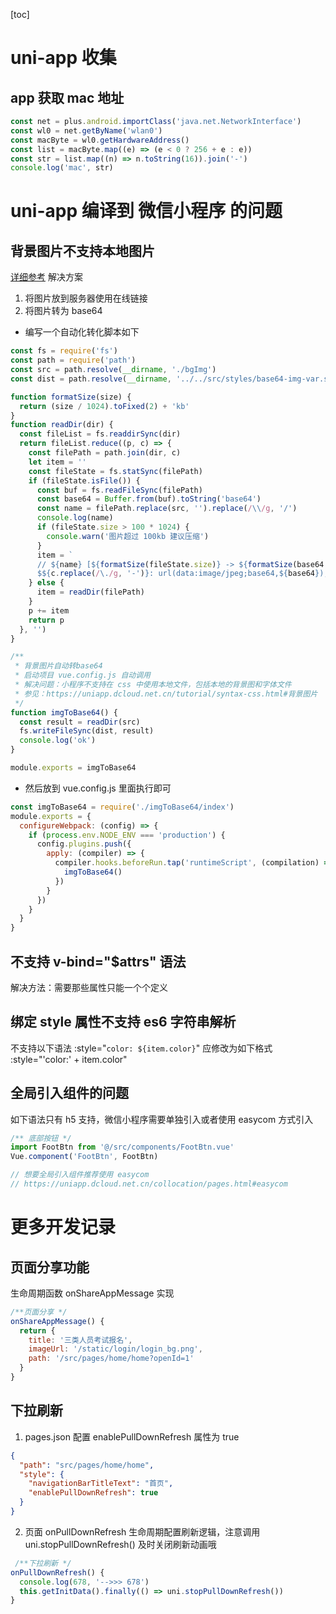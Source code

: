 [toc]

# uni-app 收集

## app 获取 mac 地址

```js
const net = plus.android.importClass('java.net.NetworkInterface')
const wl0 = net.getByName('wlan0')
const macByte = wl0.getHardwareAddress()
const list = macByte.map((e) => (e < 0 ? 256 + e : e))
const str = list.map((n) => n.toString(16)).join('-')
console.log('mac', str)
```

# uni-app 编译到 微信小程序 的问题

## 背景图片不支持本地图片

[详细参考](https://uniapp.dcloud.net.cn/tutorial/syntax-css.html#背景图片)
解决方案

1. 将图片放到服务器使用在线链接
2. 将图片转为 base64

- 编写一个自动化转化脚本如下

```js
const fs = require('fs')
const path = require('path')
const src = path.resolve(__dirname, './bgImg')
const dist = path.resolve(__dirname, '../../src/styles/base64-img-var.scss')

function formatSize(size) {
  return (size / 1024).toFixed(2) + 'kb'
}
function readDir(dir) {
  const fileList = fs.readdirSync(dir)
  return fileList.reduce((p, c) => {
    const filePath = path.join(dir, c)
    let item = ''
    const fileState = fs.statSync(filePath)
    if (fileState.isFile()) {
      const buf = fs.readFileSync(filePath)
      const base64 = Buffer.from(buf).toString('base64')
      const name = filePath.replace(src, '').replace(/\\/g, '/')
      console.log(name)
      if (fileState.size > 100 * 1024) {
        console.warn('图片超过 100kb 建议压缩')
      }
      item = `
      // ${name} [${formatSize(fileState.size)} -> ${formatSize(base64.length)}]
      $${c.replace(/\./g, '-')}: url(data:image/jpeg;base64,${base64});\n`
    } else {
      item = readDir(filePath)
    }
    p += item
    return p
  }, '')
}

/**
 * 背景图片自动转base64
 * 启动项目 vue.config.js 自动调用
 * 解决问题：小程序不支持在 css 中使用本地文件，包括本地的背景图和字体文件
 * 参见：https://uniapp.dcloud.net.cn/tutorial/syntax-css.html#背景图片
 */
function imgToBase64() {
  const result = readDir(src)
  fs.writeFileSync(dist, result)
  console.log('ok')
}

module.exports = imgToBase64
```

- 然后放到 vue.config.js 里面执行即可

```js
const imgToBase64 = require('./imgToBase64/index')
module.exports = {
  configureWebpack: (config) => {
    if (process.env.NODE_ENV === 'production') {
      config.plugins.push({
        apply: (compiler) => {
          compiler.hooks.beforeRun.tap('runtimeScript', (compilation) => {
            imgToBase64()
          })
        }
      })
    }
  }
}
```

## 不支持 v-bind="$attrs" 语法

解决方法：需要那些属性只能一个个定义

## 绑定 style 属性不支持 es6 字符串解析

不支持以下语法
:style="`color: ${item.color}`"
应修改为如下格式
:style="'color:' + item.color"

## 全局引入组件的问题

如下语法只有 h5 支持，微信小程序需要单独引入或者使用 easycom 方式引入

```js
/** 底部按钮 */
import FootBtn from '@/src/components/FootBtn.vue'
Vue.component('FootBtn', FootBtn)

// 想要全局引入组件推荐使用 easycom
// https://uniapp.dcloud.net.cn/collocation/pages.html#easycom
```

# 更多开发记录

## 页面分享功能

生命周期函数 onShareAppMessage 实现

```js
/**页面分享 */
onShareAppMessage() {
  return {
    title: '三类人员考试报名',
    imageUrl: '/static/login/login_bg.png',
    path: '/src/pages/home/home?openId=1'
  }
}
```

## 下拉刷新

1. pages.json 配置 enablePullDownRefresh 属性为 true

```json
{
  "path": "src/pages/home/home",
  "style": {
    "navigationBarTitleText": "首页",
    "enablePullDownRefresh": true
  }
}
```

2. 页面 onPullDownRefresh 生命周期配置刷新逻辑，注意调用 uni.stopPullDownRefresh() 及时关闭刷新动画哦

```js
 /**下拉刷新 */
onPullDownRefresh() {
  console.log(678, '-->>> 678')
  this.getInitData().finally(() => uni.stopPullDownRefresh())
}
```
